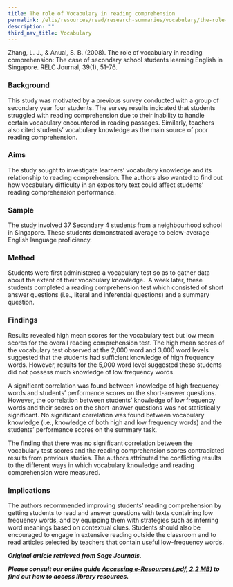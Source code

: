 ```yaml
---
title: The role of Vocabulary in reading comprehension
permalink: /elis/resources/read/research-summaries/vocabulary/the-role-of-vocabulary-in-reading-comprehension/
description: ""
third_nav_title: Vocabulary
---
```


 Zhang, L. J., & Anual, S. B. (2008). The role of vocabulary in reading comprehension: The case of secondary school students learning English in Singapore. RELC Journal, 39(1), 51-76.

### Background

This study was motivated by a previous survey conducted with a group of secondary year four students. The survey results indicated that students struggled with reading comprehension due to their inability to handle certain vocabulary encountered in reading passages. Similarly, teachers also cited students’ vocabulary knowledge as the main source of poor reading comprehension.

### Aims

The study sought to investigate learners’ vocabulary knowledge and its relationship to reading comprehension. The authors also wanted to find out how vocabulary difficulty in an expository text could affect students’ reading comprehension performance.

### Sample

The study involved 37 Secondary 4 students from a neighbourhood school in Singapore. These students demonstrated average to below-average English language proficiency.

### Method

Students were first administered a vocabulary test so as to gather data about the extent of their vocabulary knowledge.  A week later, these students completed a reading comprehension test which consisted of short answer questions (i.e., literal and inferential questions) and a summary question.

### Findings

Results revealed high mean scores for the vocabulary test but low mean scores for the overall reading comprehension test. The high mean scores of the vocabulary test observed at the 2,000 word and 3,000 word levels suggested that the students had sufficient knowledge of high frequency words. However, results for the 5,000 word level suggested these students did not possess much knowledge of low frequency words.

A significant correlation was found between knowledge of high frequency words and students’ performance scores on the short-answer questions. However, the correlation between students’ knowledge of low frequency words and their scores on the short-answer questions was not statistically significant. No significant correlation was found between vocabulary knowledge (i.e., knowledge of both high and low frequency words) and the students’ performance scores on the summary task.

The finding that there was no significant correlation between the vocabulary test scores and the reading comprehension scores contradicted results from previous studies. The authors attributed the conflicting results to the different ways in which vocabulary knowledge and reading comprehension were measured.

### Implications

The authors recommended improving students’ reading comprehension by getting students to read and answer questions with texts containing low frequency words, and by equipping them with strategies such as inferring word meanings based on contextual clues. Students should also be encouraged to engage in extensive reading outside the classroom and to read articles selected by teachers that contain useful low-frequency words.


_**Original article retrieved from Sage Journals.**_  

**_Please consult our online guide [Accessing e-Resources(.pdf, 2.2 MB)](https://academyofsingaporeteachers-moe-edu-sg-admin.cwp.sg/elis/resources/read/research-summaries/vocabulary/18e45074-6b1b-4ac7-811f-1a8da16c4f81 "Accessing e-Resources") to find out how to access library resources._**